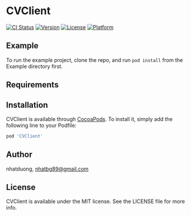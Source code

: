 # CVClient

[![CI Status](https://img.shields.io/travis/nhatduong/CVClient.svg?style=flat)](https://travis-ci.org/nhatduong/CVClient)
[![Version](https://img.shields.io/cocoapods/v/CVClient.svg?style=flat)](https://cocoapods.org/pods/CVClient)
[![License](https://img.shields.io/cocoapods/l/CVClient.svg?style=flat)](https://cocoapods.org/pods/CVClient)
[![Platform](https://img.shields.io/cocoapods/p/CVClient.svg?style=flat)](https://cocoapods.org/pods/CVClient)

## Example

To run the example project, clone the repo, and run `pod install` from the Example directory first.

## Requirements

## Installation

CVClient is available through [CocoaPods](https://cocoapods.org). To install
it, simply add the following line to your Podfile:

```ruby
pod 'CVClient'
```

## Author

nhatduong, nhatbg89@gmail.com

## License

CVClient is available under the MIT license. See the LICENSE file for more info.
